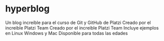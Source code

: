 # hyperblog
Un blog increíble para el curso de Git y GitHub de Platzi
Creado por el increible Platzi Team
Creado por el increible Platzi Team
Incluye ejemplos en Linux Windows y Mac
Disponible para todas las edades
